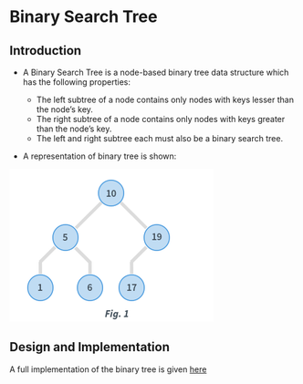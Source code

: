 # Binary Search Tree

## Introduction

- A Binary Search Tree is a node-based binary tree data structure which has the following properties:

    - The left subtree of a node contains only nodes with keys lesser than the node’s key.
    - The right subtree of a node contains only nodes with keys greater than the node’s key.
    - The left and right subtree each must also be a binary search tree.

- A representation of binary tree is shown:

![Binary Tree Image](/assets/binary_search_tree.png)


## Design and Implementation

A full implementation of the binary tree is given [here](https://github.com/tabassum-khan/Data-Structures-and-Algorithms/blob/master/trees/BinarySearchTree.java)
